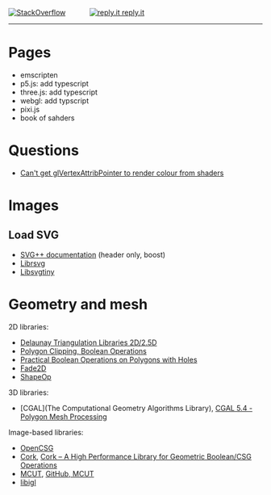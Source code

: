 [![StackOverflow](https://stackexchange.com/users/flair/7322082.png)](https://stackoverflow.com/users/5577765/rabbid76?tab=profile) &nbsp;&nbsp;&nbsp;&nbsp;&nbsp;&nbsp;&nbsp;&nbsp;&nbsp;&nbsp; [![reply.it](resource/logo/Repl_it_logo_80.png) reply.it](https://repl.it/repls/folder/PyGame%20Examples)

---

# Pages

- emscripten
- p5.js: add typescript
- three.js: add typescript
- webgl: add typscript
- pixi.js
- book of sahders

# Questions

- [Can't get glVertexAttribPointer to render colour from shaders](https://stackoverflow.com/questions/50519828/applying-a-perspective-transformation-matrix-from-gimp-into-a-glsl-shader/50522311#50522311)

# Images

## Load SVG

- [SVG++ documentation](http://svgpp.org/) (header only, boost)
- [Librsvg](https://wiki.gnome.org/action/show/Projects/LibRsvg)
- [Libsvgtiny](http://www.netsurf-browser.org/projects/libsvgtiny/)

# Geometry and mesh

2D libraries:

- [Delaunay Triangulation Libraries 2D/2.5D](https://www.geom.at/products/fade2d/)
- [Polygon Clipping, Boolean Operations](https://www.geom.at/boolean-operations/)
- [Practical Boolean Operations on Polygons with Holes](https://www.geom.at/boolean-operations-on-polygons-with-holes/)
- [Fade2D](https://github.com/Lee0326/Fade2D)
- [ShapeOp](https://www.shapeop.org/index.php)

3D libraries:

- [CGAL](The Computational Geometry Algorithms Library), [CGAL 5.4 - Polygon Mesh Processing](https://doc.cgal.org/latest/Polygon_mesh_processing/index.html#title17)

Image-based libraries:

- [OpenCSG](http://www.opencsg.org/)
- [Cork](https://github.com/gilbo/cork), [Cork – A High Performance Library for Geometric Boolean/CSG Operations](https://stephanfr.blog/2016/03/21/cork-a-high-performance-library-for-geometric-booleancsg-operations/)
- [MCUT](https://cutdigital.github.io/mcut.site/), [GitHub, MCUT](https://github.com/cutdigital/mcut#mcut-star-star-star-star-star)
- [libigl](https://github.com/libigl/libigl/)
